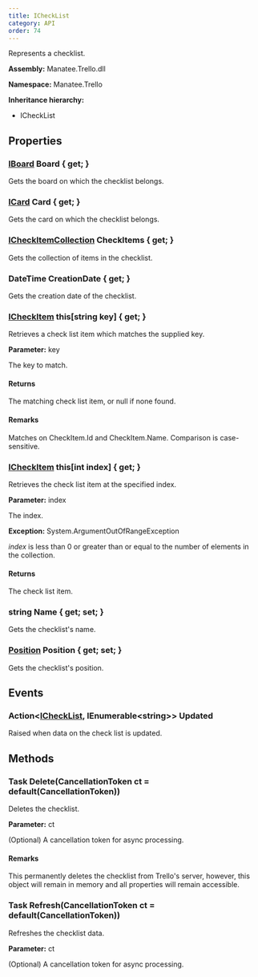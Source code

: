 ```yaml
---
title: ICheckList
category: API
order: 74
---
```


Represents a checklist.

**Assembly:** Manatee.Trello.dll

**Namespace:** Manatee.Trello

**Inheritance hierarchy:**

- ICheckList

## Properties

### [IBoard](../IBoard#iboard) Board { get; }

Gets the board on which the checklist belongs.

### [ICard](../ICard#icard) Card { get; }

Gets the card on which the checklist belongs.

### [ICheckItemCollection](../ICheckItemCollection#icheckitemcollection) CheckItems { get; }

Gets the collection of items in the checklist.

### DateTime CreationDate { get; }

Gets the creation date of the checklist.

### [ICheckItem](../ICheckItem#icheckitem) this[string key] { get; }

Retrieves a check list item which matches the supplied key.

**Parameter:** key

The key to match.

#### Returns

The matching check list item, or null if none found.

#### Remarks

Matches on CheckItem.Id and CheckItem.Name. Comparison is case-sensitive.

### [ICheckItem](../ICheckItem#icheckitem) this[int index] { get; }

Retrieves the check list item at the specified index.

**Parameter:** index

The index.

**Exception:** System.ArgumentOutOfRangeException

*index* is less than 0 or greater than or equal to the number of elements in the collection.

#### Returns

The check list item.

### string Name { get; set; }

Gets the checklist&#39;s name.

### [Position](../Position#position) Position { get; set; }

Gets the checklist&#39;s position.

## Events

### Action&lt;[ICheckList](../ICheckList#ichecklist), IEnumerable&lt;string&gt;&gt; Updated

Raised when data on the check list is updated.

## Methods

### Task Delete(CancellationToken ct = default(CancellationToken))

Deletes the checklist.

**Parameter:** ct

(Optional) A cancellation token for async processing.

#### Remarks

This permanently deletes the checklist from Trello&#39;s server, however, this object will remain in memory and all properties will remain accessible.

### Task Refresh(CancellationToken ct = default(CancellationToken))

Refreshes the checklist data.

**Parameter:** ct

(Optional) A cancellation token for async processing.

